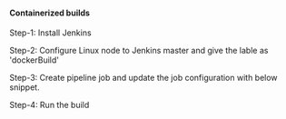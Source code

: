 
#### Containerized builds

Step-1: Install Jenkins

Step-2: Configure Linux node to Jenkins master and give the lable as 'dockerBuild'

Step-3: Create pipeline job and update the job configuration with below snippet.

Step-4: Run the build


